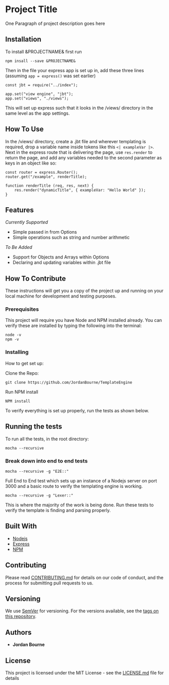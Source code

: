 # Project Title

One Paragraph of project description goes here

## Installation

To install &PROJECTNAME& first run

```
npm insall --save &PROJECTNAME&
```

Then in the file your express app is set up in, add these three lines (assuming `app = express()` was set earlier)

```
const jbt = require("../index");

app.set("view engine", "jbt");
app.set("views", "./views");
```

This will set up express such that it looks in the /views/ directory in the same level as the app settings.

## How To Use

In the /views/ directory, create a .jbt file and wherever templating is required, drop a variable name inside tokens like this `<| exampleVar |>`. Next in the express route that is delivering the page, use `res.render` to return the page, and add any variables needed to the second parameter as keys in an object like so:

```
const router = express.Router();
router.get("/example", renderTitle);

function renderTitle (req, res, next) {
    res.render("dynamicTitle", { exampleVar: "Hello World" });
}
```

## Features

*Currently Supported*
* Simple passed in from Options
* Simple operations such as string and number arithmetic

*To Be Added*
* Support for Objects and Arrays within Options
* Declaring and updating variables within .jbt file

## How To Contribute

These instructions will get you a copy of the project up and running on your local machine for development and testing purposes.

### Prerequisites

This project will require you have Node and NPM installed already. You can verify these are installed by typing the following into the terminal:

```
node -v
npm -v
```

### Installing

How to get set up:

Clone the Repo:

```
git clone https://github.com/JordanBourne/TemplateEngine
```

Run NPM install

```
NPM install
```

To verify everything is set up properly, run the tests as shown below.

## Running the tests

To run all the tests, in the root directory:

```
mocha --recursive
```

### Break down into end to end tests

```
mocha --recursive -g "E2E::"
```

Full End to End test which sets up an instance of a Nodejs server on port 3000 and a basic route to verify the templating engine is working.

```
mocha --recursive -g "Lexer::"
```

This is where the majority of the work is being done. Run these tests to verify the template is finding and parsing properly.

## Built With

* [Nodejs](https://nodejs.org/en/)
* [Express](https://expressjs.com/)
* [NPM](https://www.npmjs.com/)

## Contributing

Please read [CONTRIBUTING.md](https://gist.github.com/PurpleBooth/b24679402957c63ec426) for details on our code of conduct, and the process for submitting pull requests to us.

## Versioning

We use [SemVer](http://semver.org/) for versioning. For the versions available, see the [tags on this repository](https://github.com/jordanbourne/templateengine/tags).

## Authors

* **Jordan Bourne**

## License

This project is licensed under the MIT License - see the [LICENSE.md](LICENSE.md) file for details
